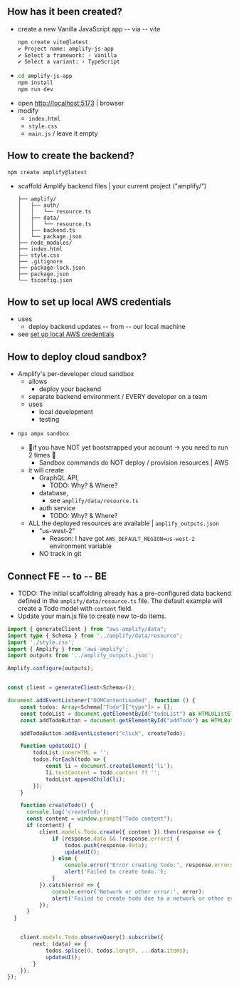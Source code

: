 ## How has it been created?
* create a new Vanilla JavaScript app -- via -- vite 
  ```bash
  npm create vite@latest
  ✔ Project name: amplify-js-app
  ✔ Select a framework: › Vanilla
  ✔ Select a variant: › TypeScript
  ```
*
  ```bash
  cd amplify-js-app
  npm install
  npm run dev
  ```
* open [http://localhost:5173](http://localhost:5173) | browser
* modify 
  * `index.html`
  * `style.css`
  * `main.js` / leave it empty

## How to create the backend?
```bash title="Terminal" showLineNumbers={false}
npm create amplify@latest
```
* scaffold Amplify backend files | your current project ("amplify/")
  
  ```text
  ├── amplify/
  │   ├── auth/
  │   │   └── resource.ts
  │   ├── data/
  │   │   └── resource.ts
  │   ├── backend.ts
  │   └── package.json
  ├── node_modules/
  ├── index.html
  ├── style.css
  ├── .gitignore
  ├── package-lock.json
  ├── package.json
  └── tsconfig.json
  ```

## How to set up local AWS credentials
* uses
  * deploy backend updates -- from -- our local machine
* see [set up local AWS credentials](/[platform]/start/account-setup/)    

## How to deploy cloud sandbox?
* Amplify's per-developer cloud sandbox
  * allows
    * deploy your backend
  * separate backend environment / EVERY developer on a team
  * uses
    * local development
    * testing
* 
    ```bash title="Terminal" showLineNumbers={false}
    npx ampx sandbox
    ```
  * 👀if you have NOT yet bootstrapped your account -> you need to run 2 times 👀
    * Sandbox commands do NOT deploy / provision resources | AWS
  * it will create
    * GraphQL API,
      * TODO: Why? & Where?
    * database,
      * see `amplify/data/resource.ts`
    * auth service
      * TODO: Why? & Where?
  * ALL the deployed resources are available | `amplify_outputs.json`
    * "us-west-2"
      * Reason: I have got `AWS_DEFAULT_REGION=us-west-2` environment variable
    * NO track in git

## Connect FE -- to -- BE

* TODO:
The initial scaffolding already has a pre-configured data backend defined in the `amplify/data/resource.ts` file. 
The default example will create a Todo model with `content` field. 
* Update your main.js file to create new to-do items.

```typescript title="src/main.ts"
import { generateClient } from "aws-amplify/data";
import type { Schema } from "../amplify/data/resource";
import './style.css';
import { Amplify } from 'aws-amplify';
import outputs from '../amplify_outputs.json';

Amplify.configure(outputs);


const client = generateClient<Schema>();

document.addEventListener("DOMContentLoaded", function () {
    const todos: Array<Schema["Todo"]["type"]> = [];
    const todoList = document.getElementById("todoList") as HTMLUListElement;
    const addTodoButton = document.getElementById("addTodo") as HTMLButtonElement;

    addTodoButton.addEventListener("click", createTodo);

    function updateUI() {
        todoList.innerHTML = '';
        todos.forEach(todo => {
            const li = document.createElement('li');
            li.textContent = todo.content ?? '';
            todoList.appendChild(li);
        });
    }

    function createTodo() {
      console.log('createTodo');
      const content = window.prompt("Todo content");
      if (content) {
          client.models.Todo.create({ content }).then(response => {
              if (response.data && !response.errors) {
                  todos.push(response.data);
                  updateUI();
              } else {
                  console.error('Error creating todo:', response.errors);
                  alert('Failed to create todo.');
              }
          }).catch(error => {
              console.error('Network or other error:', error);
              alert('Failed to create todo due to a network or other error.');
          });
      }
  }


    client.models.Todo.observeQuery().subscribe({
        next: (data) => {
            todos.splice(0, todos.length, ...data.items);
            updateUI();
        }
    });
});
```


